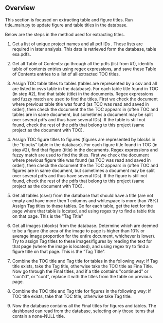 ## Overview
This section is focused on extracting table and figure titles. 
Run title_main.py to update figure and table titles in the database.

Below are the steps in the method used for extracting titles.

1) Get a list of unique project names and all pdf IDs . These lists are required in later analysis. This data is retrieved form
   the database, table esa.pdfs.

2) Get all Table of Contents: go through all the pdfs (list from #1), identify table of contents entries using regex expressions,
   and save these Table of Contents entries to a list of all extracted TOC titles.

3) Assign TOC table titles to tables (tables are represented by a csv and all are listed in csvs table in the database).
   For each table title found in TOC (in step #2), find that table (title) in the documents. Regex expressions and fuzzy match are used
   to find the titles. First we check the document where previous table title was found (as TOC was read and saved in order),
   then check the document the the TOC appears in (often TOC and tables are in same document, but sometimes a document may be split over
   several pdfs and thus have several IDs). If the table is still not found, check the rest of the pdfs that belong to this project 
   (same project as the document with TOC).

4) Assign TOC figure titles to figures (figures are represented by blocks in the "blocks" table in the database).
   For each figure title found in TOC (in step #2), find that figure (title) in the documents. Regex expressions and fuzzy match are used
   to find the titles. First we check the document where previous figure title was found (as TOC was read and saved in order),
   then check the document the the TOC appears in (often TOC and figures are in same document, but sometimes a document may be split over
   several pdfs and thus have several IDs). If the figure is still not found, check the rest of the pdfs that belong to this project 
   (same project as the document with TOC).

5) Get all tables (csvs) from the database that should have a title (are not empty and have more then 1 columns and whitespace is more than 78%)
   Assign Tag titles to these tables. Go for each table, get the text for the page where that table is located, and using regex try to find a table title
   on that page. This is the "Tag Title"

6) Get all images (blocks) from the database. Determine which are deemed to be a figure (the area of the image to page is higher than 10% or 
   average image proportion for the entire document, whichever is lower). Try to assign Tag titles to these images/figures by reading the text for 
   that page (where the image is located), and using regex try to find a figure title on that page. This is the "Tag Title".

7) Combine the TOC title and Tag title for tables in the following way: If Tag title exists, take the Tag title, otherwise take the TOC title as Fina Title.
   Now go through the Final titles, and if a title contains "continued" or "cont'd", or "cont", replace it with the titles from the table on previous page.

8) Combine the TOC title and Tag title for figures in the following way: If TOC title exists, take that TOC title, otherwise take Tag title.

9) Now the database contains all the Final titles for figures and tables. The dashboard can read from the database, selecting only those 
   items that contain a none-NULL title.
